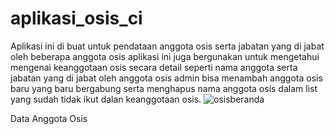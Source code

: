 # aplikasi_osis_ci
Aplikasi ini di buat untuk pendataan anggota osis serta jabatan yang di jabat oleh beberapa anggota osis aplikasi ini juga bergunakan untuk mengetahui mengenai keanggotaan osis secara detail seperti nama anggota serta jabatan yang di jabat oleh anggota osis admin bisa menambah anggota osis baru yang baru bergabung serta menghapus nama anggota osis dalam list yang sudah tidak ikut dalan keanggotaan osis. 
![osisberanda](https://user-images.githubusercontent.com/97660319/163300783-0310b82a-f034-46ec-9fc0-67934c4b7e7b.png)

Data Anggota Osis
